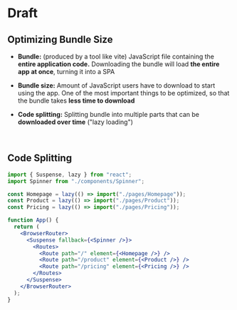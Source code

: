 # Draft

## Optimizing Bundle Size

- **Bundle:** (produced by a tool like vite) JavaScript file containing the **entire application code.** Downloading the bundle will load **the entire app at once**, turning it into a SPA

- **Bundle size:** Amount of JavaScript users have to download to start using the app. One of the most important things to be optimized, so that the bundle takes **less time to download**

- **Code splitting:** Splitting bundle into multiple parts that can be **downloaded over time** ("lazy loading")

<br>

## Code Splitting

```jsx
import { Suspense, lazy } from "react";
import Spinner from "./components/Spinner";

const Homepage = lazy(() => import("./pages/Homepage"));
const Product = lazy(() => import("./pages/Product"));
const Pricing = lazy(() => import("./pages/Pricing"));

function App() {
  return (
    <BrowserRouter>
      <Suspense fallback={<Spinner />}>
        <Routes>
          <Route path="/" element={<Homepage />} />
          <Route path="/product" element={<Product />} />
          <Route path="/pricing" element={<Pricing />} />
        </Routes>
      </Suspense>
    </BrowserRouter>
  );
}
```
